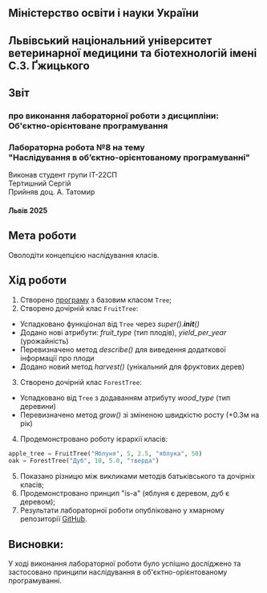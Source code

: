 ## Міністерство освіти і науки України  
## Львівський національний університет ветеринарної медицини та біотехнологій імені С.З. Ґжицького
## Звіт 
### про виконання лабораторної роботи з дисципліни: <br> Об'єктно-орієнтоване програмування 
### Лабораторна робота №8 на тему <br> "Наслідування в об’єктно-орієнтованому програмуванні"
Виконав студент групи ІТ-22СП <br> Тертишний Сергій
<br> Прийняв доц. А. Татомир

#### Львів 2025

## Мета роботи 
Оволодіти концепцією наслідування класів.

## Хід роботи
1. Створено [програму](inheritance.py) з базовим класом `Tree`;
2. Створено дочірній клас `FruitTree`:
- Успадковано функціонал від `Tree` через *super().__init__()*
- Додано нові атрибути: *fruit_type* (тип плодів), *yield_per_year* (урожайність)
- Перевизначено метод *describe()* для виведення додаткової інформації про плоди
- Додано новий метод *harvest()* (унікальний для фруктових дерев)
3. Створено дочірній клас `ForestTree`:
- Успадковано від `Tree` з додаванням атрибуту *wood_type* (тип деревини)
- Перевизначено метод *grow()* зі зміненою швидкістю росту (+0.3м на рік)
4. Продемонстровано роботу ієрархії класів:
```python
apple_tree = FruitTree("Яблуня", 5, 2.5, "яблука", 50)
oak = ForestTree("Дуб", 10, 5.0, "тверда")
```
5. Показано різницю між викликами методів батьківського та дочірніх класів;
6. Продемонстровано принцип "is-a" (яблуня є деревом, дуб є деревом);
6. Результати лабораторної роботи опубліковано у хмарному репозиторії [GitHub](https://github.com/xsp1ke83/oop-it-2025/tree/master/TertishniySergii).

## Висновки: 
У ході виконання лабораторної роботи було успішно досліджено та застосовано принципи наслідування в об'єктно-орієнтованому програмуванні.
